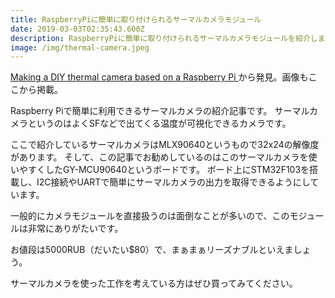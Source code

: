 ```yaml
---
title: RaspberryPiに簡単に取り付けられるサーマルカメラモジュール
date: 2019-03-03T02:35:43.600Z
description: RaspberryPiに簡単に取り付けられるサーマルカメラモジュールを紹介します
image: /img/thermal-camera.jpeg
---
```

[Making a DIY thermal camera based on a Raspberry Pi
](https://habr.com/en/post/441050/)から発見。画像もここから掲載。

Raspberry Piで簡単に利用できるサーマルカメラの紹介記事です。
サーマルカメラというのはよくSFなどで出てくる温度が可視化できるカメラです。

ここで紹介しているサーマルカメラはMLX90640というもので32x24の解像度があります。
そして、この記事でお勧めしているのはこのサーマルカメラを使いやすくしたGY-MCU90640というボードです。
ボード上にSTM32F103を搭載し、I2C接続やUARTで簡単にサーマルカメラの出力を取得できるようにしています。

一般的にカメラモジュールを直接扱うのは面倒なことが多いので、このモジュールは非常にありがたいです。

お値段は5000RUB（だいたい$80）で、まぁまぁリーズナブルといえましょう。

サーマルカメラを使った工作を考えている方はぜひ買ってみてください。


